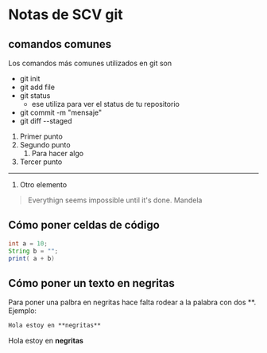 # Notas de SCV git

## comandos comunes

Los comandos más comunes utilizados en git son

* git init
* git add file
* git status
  * ese utiliza para ver el status de tu repositorio
* git commit -m "mensaje"
* git diff --staged

1. Primer punto
1. Segundo punto
   1. Para hacer algo
2. Tercer punto

---
1. Otro elemento

> Everythign seems impossible until it's done. Mandela

## Cómo poner celdas de código

```java
int a = 10;
String b = "";
print( a + b)
```

## Cómo poner un texto en negritas

Para poner una palbra en negritas hace falta rodear a la palabra con dos **. Ejemplo:

```md
Hola estoy en **negritas**
```


Hola estoy en **negritas**
